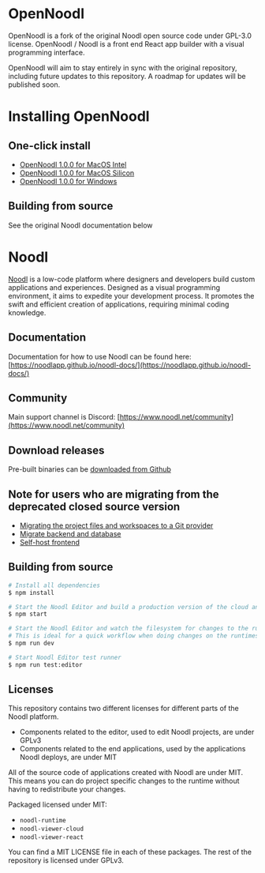 # OpenNoodl

OpenNoodl is a fork of the original Noodl open source code under GPL-3.0 license. OpenNoodl / Noodl is a front end React app builder with a visual programming interface. 

OpenNoodl will aim to stay entirely in sync with the original repository, including future updates to this repository. A roadmap for updates will be published soon.

# Installing OpenNoodl

## One-click install

* [OpenNoodl 1.0.0 for MacOS Intel](https://drive.google.com/file/d/1plShpNgJCTh2-nXf_2B_bN9zU5vvWiFY/view?usp=sharing)
* [OpenNoodl 1.0.0 for MacOS Silicon](https://drive.google.com/file/d/1wYHtiYEQaV459a73gxrm5TtZLt-yRck5/view?usp=sharing)
* [OpenNoodl 1.0.0 for Windows](https://drive.google.com/file/d/1osDXzm2Reaa4doxP3ZvMRgL34ShhGdfx/view?usp=sharing)

## Building from source

See the original Noodl documentation below

# Noodl

[Noodl](https://noodl.net) is a low-code platform where designers and developers build custom applications and experiences. Designed as a visual programming environment, it aims to expedite your development process. It promotes the swift and efficient creation of applications, requiring minimal coding knowledge.

## Documentation
Documentation for how to use Noodl can be found here:
[https://noodlapp.github.io/noodl-docs/](https://noodlapp.github.io/noodl-docs/)

## Community
Main support channel is Discord: [https://www.noodl.net/community](https://www.noodl.net/community)

## Download releases
Pre-built binaries can be [downloaded from Github](https://github.com/noodlapp/noodl/releases)

## Note for users who are migrating from the deprecated closed source version
- [Migrating the project files and workspaces to a Git provider](https://noodlapp.github.io/noodl-docs/docs/guides/collaboration/migrating-from-noodl-hosted-git)
- [Migrate backend and database](https://noodlapp.github.io/noodl-docs/docs/guides/deploy/using-an-external-backend#migrating-from-a-noodl-cloud-service)
- [Self-host frontend](https://noodlapp.github.io/noodl-docs/docs/guides/deploy/hosting-frontend)

## Building from source

```bash
# Install all dependencies
$ npm install

# Start the Noodl Editor and build a production version of the cloud and react runtime (useful when running Noodl from source but want to deploy to production)
$ npm start

# Start the Noodl Editor and watch the filesystem for changes to the runtimes. Development versions of the runtimes, not meant for production (mostly due to source maps and file size)
# This is ideal for a quick workflow when doing changes on the runtimes.
$ npm run dev

# Start Noodl Editor test runner
$ npm run test:editor
```

## Licenses
This repository contains two different licenses for different parts of the Noodl platform.

- Components related to the editor, used to edit Noodl projects, are under GPLv3
- Components related to the end applications, used by the applications Noodl deploys, are under MIT

All of the source code of applications created with Noodl are under MIT. This means you can do project specific changes to the runtime without having to redistribute your changes.

Packaged licensed under MIT:
- `noodl-runtime`
- `noodl-viewer-cloud`
- `noodl-viewer-react`
  
You can find a MIT LICENSE file in each of these packages. The rest of the repository is licensed under GPLv3.
